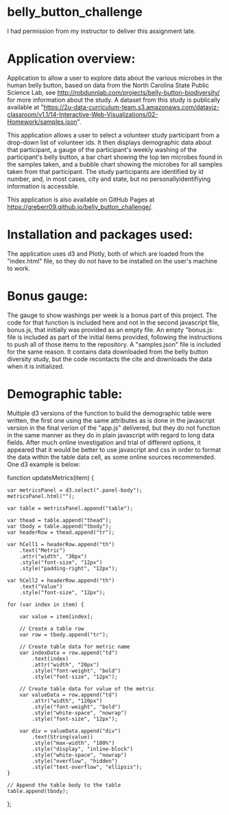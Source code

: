 # belly_button_challenge

I had permission from my instructor to deliver this assignment late.

# Application overview:

Application to allow a user to explore data about the various microbes in the
human belly button, based on data from the North Carolina State Public Science Lab,
see http://robdunnlab.com/projects/belly-button-biodiversity/ for more information
about the study.  A dataset from this study is publically available at
"https://2u-data-curriculum-team.s3.amazonaws.com/dataviz-classroom/v1.1/14-Interactive-Web-Visualizations/02-Homework/samples.json".

This application allows a user to select a volunteer study participant from a drop-down
list of volunteer ids.  It then displays demographic data about that participant,
a gauge of the participant's weekly washing of the participant's belly button, a
bar chart showing the top ten microbes found in the samples taken, and a bubble
chart showing the microbes for all samples taken from that participant.  The study participants are identified by id number, and, in most cases, city and state, but no personallyidentifiying information is accessible.  

This application is also available on GitHub Pages at https://greberr09.github.io/belly_button_challenge/.

# Installation and packages used:

The application uses d3 and Plotly, both of which are loaded from the "index.html" file, so they do not
have to be installed on the user's machine to work.

# Bonus gauge:

The gauge to show washings per week is a bonus part of this project.  The code for that function is included here and not in the second javascript file, bonus.js, that initially was provided as an empty file.  An empty "bonus.js: file is included as part of the initial items provided, following the instructions to push all of those items to the repository.  A "samples.json" file is included for the same reason.  It contains data downloaded from the belly button diversity study, but the code recontacts the cite and downloads the data when it is initialized.

# Demographic table:

Multiple d3 versions of the function to build the demographic table were written, the first one using the same attributes as is done in the javascript version in the final verion of the "app.js" delivered, but they do not function in the same manner as they do in plain javascript with regard to long data fields.  After much online investigation and trial of different options, it appeared that it would be better to use javascript and css in order to format the data within the table data cell, as some online sources recommended.   One d3 example is below:

function updateMetrics(item) {

    var metricsPanel = d3.select(".panel-body");
    metricsPanel.html("");
    
    var table = metricsPanel.append("table");
    
    var thead = table.append("thead");
    var tbody = table.append("tbody");
    var headerRow = thead.append("tr");
    
    var hCell1 = headerRow.append("th")
        .text("Metric")
        .attr("width", "30px")
        .style("font-size", "12px")
        .style("padding-right", "12px");
    
    var hCell2 = headerRow.append("th")
        .text("Value")
        .style("font-size", "12px");

    for (var index in item) {

        var value = item[index];

        // Create a table row
        var row = tbody.append("tr");
    
        // Create table data for metric name
        var indexData = row.append("td")
            .text(index)
            .attr("width", "20px")
            .style("font-weight", "bold")
            .style("font-size", "12px");
    
        // Create table data for value of the metric
        var valueData = row.append("td")
            .attr("width", "120px")
            .style("font-weight", "bold")
            .style("white-space", "nowrap")
            .style("font-size", "12px");
    
        var div = valueData.append("div")
            .text(String(value))
            .style("max-width", "100%")
            .style("display", "inline-block")
            .style("white-space", "nowrap")
            .style("overflow", "hidden")
            .style("text-overflow", "ellipsis");
    }
    
    // Append the table body to the table
    table.append(tbody);
    
};
